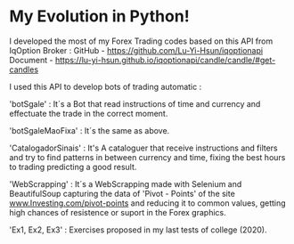 # My Evolution in Python!

I developed the most of my Forex Trading codes based on this API from IqOption Broker : 
GitHub - https://github.com/Lu-Yi-Hsun/iqoptionapi
Document -  https://lu-yi-hsun.github.io/iqoptionapi/candle/candle/#get-candles

I used this API to develop bots of trading automatic : 
 
'botSgale' : It´s a Bot that read instructions of time and currency and effectuate the trade in the correct moment.

'botSgaleMaoFixa' : It´s the same as above.

'CatalogadorSinais' : It's A cataloguer that receive instructions and filters and try to find patterns in between currency and time, fixing the best hours to trading predicting a good result.

'WebScrapping' : It´s a WebScrapping made with Selenium and BeautifulSoup capturing the data of 'Pivot - Points' of the site www.Investing.com/pivot-points and reducing it to common values, getting high chances of resistence or suport in the Forex graphics.

'Ex1, Ex2, Ex3' : Exercises proposed in my last tests of college (2020). 